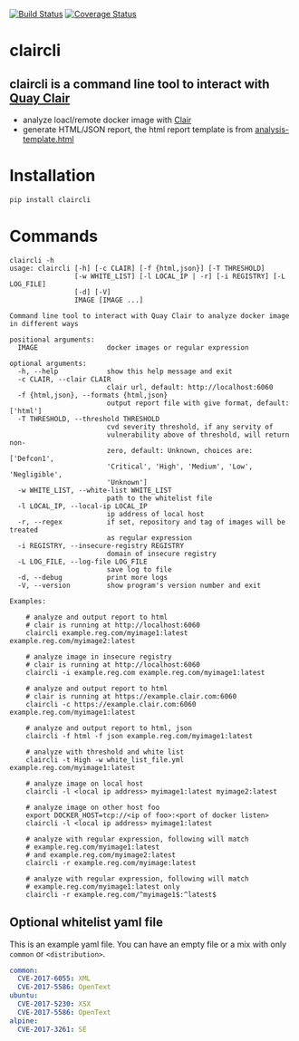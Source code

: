 [![Build Status](https://travis-ci.com/joelee2012/claircli.svg?branch=master)](https://travis-ci.com/joelee2012/claircli)
[![Coverage Status](https://coveralls.io/repos/github/joelee2012/claircli/badge.svg?branch=master)](https://coveralls.io/github/joelee2012/claircli?branch=master)
# claircli
## claircli is a command line tool to interact with [Quay Clair](https://github.com/quay/clair)
- analyze loacl/remote docker image with [Clair](https://github.com/quay/clair)
- generate HTML/JSON report, the html report template is from [analysis-template.html](https://github.com/jgsqware/clairctl/blob/master/clair/templates/analysis-template.html)

# Installation

```bash
pip install claircli
```

# Commands

```
claircli -h
usage: claircli [-h] [-c CLAIR] [-f {html,json}] [-T THRESHOLD]
                [-w WHITE_LIST] [-l LOCAL_IP | -r] [-i REGISTRY] [-L LOG_FILE]
                [-d] [-V]
                IMAGE [IMAGE ...]

Command line tool to interact with Quay Clair to analyze docker image
in different ways

positional arguments:
  IMAGE                 docker images or regular expression

optional arguments:
  -h, --help            show this help message and exit
  -c CLAIR, --clair CLAIR
                        clair url, default: http://localhost:6060
  -f {html,json}, --formats {html,json}
                        output report file with give format, default: ['html']
  -T THRESHOLD, --threshold THRESHOLD
                        cvd severity threshold, if any servity of
                        vulnerability above of threshold, will return non-
                        zero, default: Unknown, choices are: ['Defcon1',
                        'Critical', 'High', 'Medium', 'Low', 'Negligible',
                        'Unknown']
  -w WHITE_LIST, --white-list WHITE_LIST
                        path to the whitelist file
  -l LOCAL_IP, --local-ip LOCAL_IP
                        ip address of local host
  -r, --regex           if set, repository and tag of images will be treated
                        as regular expression
  -i REGISTRY, --insecure-registry REGISTRY
                        domain of insecure registry
  -L LOG_FILE, --log-file LOG_FILE
                        save log to file
  -d, --debug           print more logs
  -V, --version         show program's version number and exit

Examples:

    # analyze and output report to html
    # clair is running at http://localhost:6060
    claircli example.reg.com/myimage1:latest example.reg.com/myimage2:latest

    # analyze image in insecure registry
    # clair is running at http://localhost:6060
    claircli -i example.reg.com example.reg.com/myimage1:latest

    # analyze and output report to html
    # clair is running at https://example.clair.com:6060
    claircli -c https://example.clair.com:6060 example.reg.com/myimage1:latest

    # analyze and output report to html, json
    claircli -f html -f json example.reg.com/myimage1:latest

    # analyze with threshold and white list
    claircli -t High -w white_list_file.yml example.reg.com/myimage1:latest

    # analyze image on local host
    claircli -l <local ip address> myimage1:latest myimage2:latest

    # analyze image on other host foo
    export DOCKER_HOST=tcp://<ip of foo>:<port of docker listen>
    claircli -l <local ip address> myimage1:latest

    # analyze with regular expression, following will match
    # example.reg.com/myimage1:latest
    # and example.reg.com/myimage2:latest
    claircli -r example.reg.com/myimage:latest

    # analyze with regular expression, following will match
    # example.reg.com/myimage1:latest only
    claircli -r example.reg.com/^myimage1$:^latest$

```

## Optional whitelist yaml file

This is an example yaml file. You can have an empty file or a mix with only `common` or `<distribution>`.

```yaml
common:
  CVE-2017-6055: XML
  CVE-2017-5586: OpenText
ubuntu:
  CVE-2017-5230: XSX
  CVE-2017-5586: OpenText
alpine:
  CVE-2017-3261: SE
```